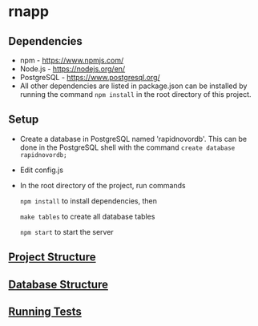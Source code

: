 # rnapp
## Dependencies
* npm - https://www.npmjs.com/
* Node.js - https://nodejs.org/en/
* PostgreSQL - https://www.postgresql.org/
* All other dependencies are listed in package.json can be installed by running the command `npm install` in the root directory of this project.

## Setup
* Create a database in PostgreSQL named 'rapidnovordb'. This can be done in the PostgreSQL shell with the command `create database rapidnovordb;` 

* Edit config.js
   
   
* In the root directory of the project, run commands

   `npm install` to install dependencies, then 
   
   `make tables` to create all database tables
   
   `npm start` to start the server
 
## [Project Structure](https://github.com/JulieW23/rnapp/blob/master/documentation/project_structure.md)

## [Database Structure](https://github.com/JulieW23/rnapp/blob/master/documentation/database_structure.md)

## [Running Tests](https://github.com/JulieW23/rnapp/blob/master/documentation/running_tests.md)
